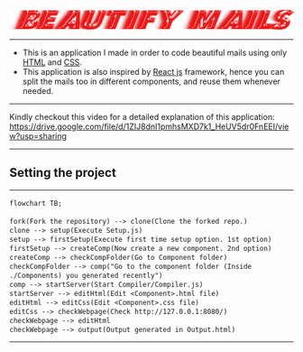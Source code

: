 ![Logo](logo.png)

---

- This is an application I made in order to code beautiful mails using only [HTML](https://www.wikiwand.com/en/HTML) and [CSS](https://www.wikiwand.com/en/CSS).
- This application is also inspired by [React js](https://reactjs.org/) framework, hence you can split the mails too in different components, and reuse them whenever needed.

---

Kindly checkout this video for a detailed explanation of this application: https://drive.google.com/file/d/1ZIJ8dnI1pmhsMXD7k1_HeUV5dr0FnEEI/view?usp=sharing

---

## Setting the project

---

```mermaid
flowchart TB;

fork(Fork the repository) --> clone(Clone the forked repo.)
clone --> setup(Execute Setup.js)
setup --> firstSetup(Execute first time setup option. 1st option)
firstSetup --> createComp(Now create a new component. 2nd option)
createComp --> checkCompFolder(Go to Component folder)
checkCompFolder --> comp("Go to the component folder (Inside ./Components) you generated recently")
comp --> startServer(Start Compiler/Compiler.js)
startServer --> editHtml(Edit <Component>.html file)
editHtml --> editCss(Edit <Component>.css file)
editCss --> checkWebpage(Check http://127.0.0.1:8080/)
checkWebpage --> editHtml
checkWebpage --> output(Output generated in Output.html)
```

---
